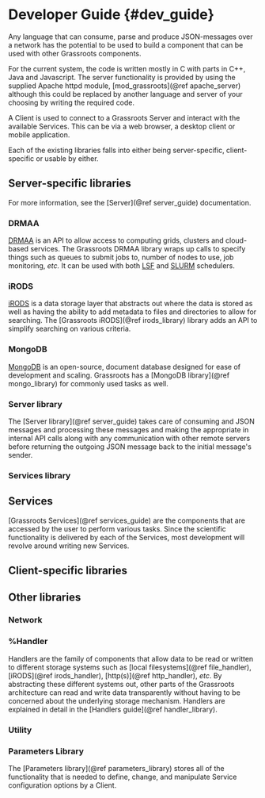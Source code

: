 ﻿Developer Guide {#dev_guide}
================



Any language that can consume, parse and produce JSON-messages over a network has the potential to be used to build a component that can be used with other Grassroots components. 

For the current system, the code is written mostly in C with parts in C++, Java and Javascript. The server functionality is provided by using the supplied Apache httpd module, [mod_grassroots](@ref apache_server) although this could be replaced by another language and server of your choosing by writing the required code.


A Client is used to connect to a Grassroots Server and interact with the available Services. This can be via a web browser, a desktop client or mobile application.


Each of the existing libraries falls into either being server-specific, client-specific or usable by either.

## Server-specific libraries

For more information, see the [Server](@ref server_guide) documentation.

### DRMAA

[DRMAA](http://www.drmaa.org/) is an API to allow access to computing grids, clusters and cloud-based services. 
The Grassroots DRMAA library wraps up calls to specify things such as queues to submit jobs to, number of nodes to use, job monitoring, *etc.*
It can be used with both [LSF](http://www-03.ibm.com/systems/spectrum-computing/products/lsf/) and [SLURM](https://slurm.schedmd.com/) schedulers.


### iRODS

[iRODS](http://irods.org/) is a data storage layer that abstracts out where the data is stored as well as having the ability to add metadata to files and directories to allow for searching. The [Grassroots iRODS](@ref irods_library) library adds an API to simplify searching on various criteria.


### MongoDB

[MongoDB](https://www.mongodb.com/) is an open-source, document database designed for ease of development and scaling. Grassroots has a [MongoDB library](@ref mongo_library) for commonly used tasks as well.

### Server library

The [Server library](@ref server_guide) takes care of consuming and JSON messages and processing these messages and making the appropriate in internal API calls along with any communication with other remote servers before returning the outgoing JSON message back to the initial message's sender.


### Services library




## Services

[Grassroots Services](@ref services_guide) are the components that are accessed by the user to perform various tasks. 
Since the scientific functionality is delivered by each of the Services, most development will revolve around writing new Services. 


## Client-specific libraries


## Other libraries




### Network



### %Handler

Handlers are the family of components that allow data to be read or written to different storage systems such as [local filesystems](@ref file_handler), [iRODS](@ref irods_handler), [http(s)](@ref http_handler), *etc*.
By abstracting these different systems out, other parts of the Grassroots architecture can read and write data transparently without having to be concerned about the underlying storage mechanism.
Handlers are explained in detail in the [Handlers guide](@ref handler_library).


### Utility


### Parameters Library

The [Parameters library](@ref parameters_library) stores all of the functionality that is needed to define, change, and manipulate Service configuration options by a Client. 

